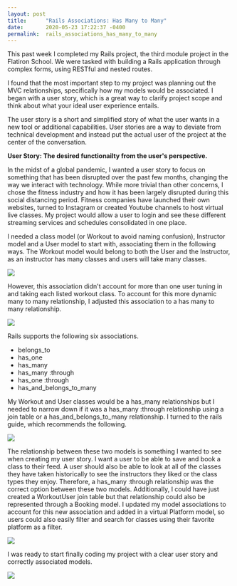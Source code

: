 ```yaml
---
layout: post
title:      "Rails Associations: Has Many to Many"
date:       2020-05-23 17:22:37 -0400
permalink:  rails_associations_has_many_to_many
---
```



This past week I completed my Rails project, the third module project in the Flatiron School.  We were tasked with building a Rails application through complex forms, using RESTful and nested routes. 

I found that the most important step to my project was planning out the MVC relationships, specifically how my models would be associated. I began with a user story, which is a great way to clarify project scope and think about what your ideal user experience entails.

The user story is a short and simplified story of what the user wants in a new tool or additional capabilities. User stories are a way to deviate from technical development and instead put the actual user of the project at the center of the conversation.

**User Story: The desired functionailty from the user's perspective.**

In the midst of a global pandemic, I wanted a user story to focus on something that has been disrupted over the past few months, changing the way we interact with technology.  While more trivial than other concerns, I chose the fitness industry and how it has been largely disrupted during this social distancing period. Fitness companies have launched their own websites, turned to Instagram or created Youtube channels to host virtual live classes. My project would allow a user to login and see these different streaming services and schedules consolidated in one place. 

I needed a class model (or Workout to avoid naming confusion), Instructor model and a User model to start with, associating them in the following ways.  The Workout model would belong to both the User and the Instructor, as an instructor has many classes and users will take many classes.

![](https://i.postimg.cc/R02Y71C5/Untitled-Diagram.png)

However, this association didn't account for more than one user tuning in and taking each listed workout class.  To account for this more dynamic many to many relationship, I adjusted this association to a has many to many relationship. 

![](https://i.postimg.cc/QxjyJdDt/Untitled-Diagram.jpg)

Rails supports the following six associations. 

* belongs_to
* has_one
* has_many
* has_many :through
* has_one :through
* has_and_belongs_to_many

My Workout and User classes would be a has_many relationships but I needed to narrow down if it was a has_many :through relationship using a join table or a has_and_belongs_to_many relationship. I turned to the rails guide, which recommends the following.

![](https://i.postimg.cc/yd4H1CZZ/Screen-Shot-2020-05-24-at-5-24-02-PM.png)

The relationship between these two models is something I wanted to see when creating my user story.  I want a user to be able to save and book a class to their feed.  A user should also be able to look at all of the classes they have taken historically to see the instructors they liked or the class types they enjoy.  Therefore, a has_many :through relationship was the correct option between these two models.  Additionally, I could have just created a WorkoutUser join table but that relationship could also be represented through a Booking model.  I updated my model associations to account for this new association and added in a virtual Platform model, so users could also easily filter and search for classes using their favorite platform as a filter. 

![](https://i.postimg.cc/1X1wrXN3/Untitled-Diagram-2.png)

I was ready to start finally coding my project with a clear user story and correctly associated models. 

![](https://wpcdn.us-midwest-1.vip.tn-cloud.net/www.rimonthly.com/content/uploads/2020/03/GettyImages-823875020-1-768x535.jpg)






